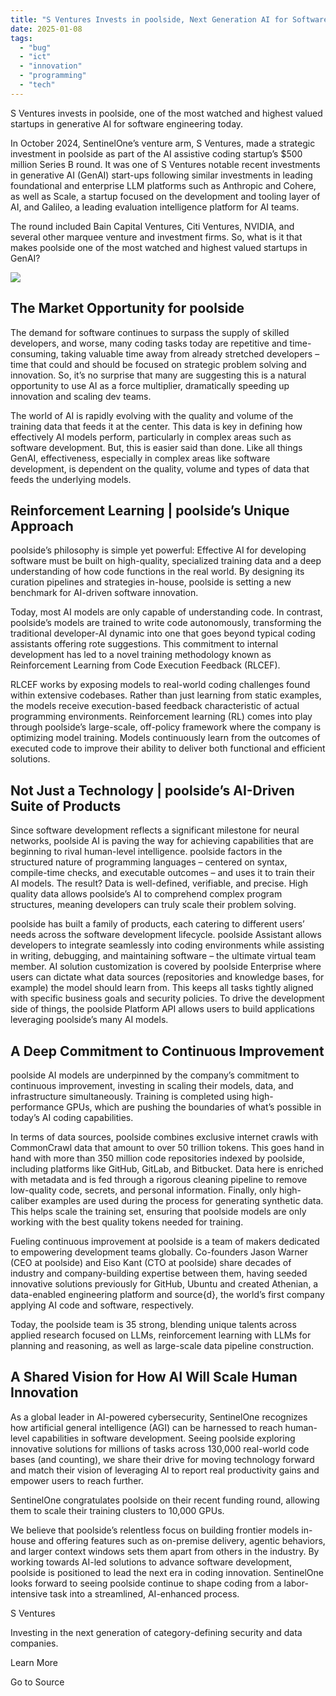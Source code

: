 ```yaml
---
title: "S Ventures Invests in poolside, Next Generation AI for Software Engineering"
date: 2025-01-08
tags: 
  - "bug"
  - "ict"
  - "innovation"
  - "programming"
  - "tech"
---
```


S Ventures invests in poolside, one of the most watched and highest valued startups in generative AI for software engineering today.

In October 2024, SentinelOne’s venture arm, S Ventures, made a strategic investment in poolside as part of the AI assistive coding startup’s $500 million Series B round. It was one of S Ventures notable recent investments in generative AI (GenAI) start-ups following similar investments in leading foundational and enterprise LLM platforms such as Anthropic and Cohere, as well as Scale, a startup focused on the development and tooling layer of AI, and Galileo, a leading evaluation intelligence platform for AI teams.

The round included Bain Capital Ventures, Citi Ventures, NVIDIA, and several other marquee venture and investment firms. So, what is it that makes poolside one of the most watched and highest valued startups in GenAI?

![](https://www.sentinelone.com/wp-content/uploads/2024/11/S-Ventures-poolside.jpg)

## The Market Opportunity for poolside

The demand for software continues to surpass the supply of skilled developers, and worse, many coding tasks today are repetitive and time-consuming, taking valuable time away from already stretched developers – time that could and should be focused on strategic problem solving and innovation. So, it’s no surprise that many are suggesting this is a natural opportunity to use AI as a force multiplier, dramatically speeding up innovation and scaling dev teams.

The world of AI is rapidly evolving with the quality and volume of the training data that feeds it at the center. This data is key in defining how effectively AI models perform, particularly in complex areas such as software development. But, this is easier said than done. Like all things GenAI, effectiveness, especially in complex areas like software development, is dependent on the quality, volume and types of data that feeds the underlying models.

## Reinforcement Learning | poolside’s Unique Approach

poolside’s philosophy is simple yet powerful: Effective AI for developing software must be built on high-quality, specialized training data and a deep understanding of how code functions in the real world. By designing its curation pipelines and strategies in-house, poolside is setting a new benchmark for AI-driven software innovation.

Today, most AI models are only capable of understanding code. In contrast, poolside’s models are trained to write code autonomously, transforming the traditional developer-AI dynamic into one that goes beyond typical coding assistants offering rote suggestions. This commitment to internal development has led to a novel training methodology known as Reinforcement Learning from Code Execution Feedback (RLCEF).

RLCEF works by exposing models to real-world coding challenges found within extensive codebases. Rather than just learning from static examples, the models receive execution-based feedback characteristic of actual programming environments. Reinforcement learning (RL) comes into play through poolside’s large-scale, off-policy framework where the company is optimizing model training. Models continuously learn from the outcomes of executed code to improve their ability to deliver both functional and efficient solutions.

## Not Just a Technology | poolside’s AI-Driven Suite of Products

Since software development reflects a significant milestone for neural networks, poolside AI is paving the way for achieving capabilities that are beginning to rival human-level intelligence. poolside factors in the structured nature of programming languages – centered on syntax, compile-time checks, and executable outcomes – and uses it to train their AI models. The result? Data is well-defined, verifiable, and precise. High quality data allows poolside’s AI to comprehend complex program structures, meaning developers can truly scale their problem solving.

poolside has built a family of products, each catering to different users’ needs across the software development lifecycle. poolside Assistant allows developers to integrate seamlessly into coding environments while assisting in writing, debugging, and maintaining software – the ultimate virtual team member. AI solution customization is covered by poolside Enterprise where users can dictate what data sources (repositories and knowledge bases, for example) the model should learn from. This keeps all tasks tightly aligned with specific business goals and security policies. To drive the development side of things, the poolside Platform API allows users to build applications leveraging poolside’s many AI models.

## A Deep Commitment to Continuous Improvement

poolside AI models are underpinned by the company’s commitment to continuous improvement, investing in scaling their models, data, and infrastructure simultaneously. Training is completed using high-performance GPUs, which are pushing the boundaries of what’s possible in today’s AI coding capabilities.

In terms of data sources, poolside combines exclusive internet crawls with CommonCrawl data that amount to over 50 trillion tokens. This goes hand in hand with more than 350 million code repositories indexed by poolside, including platforms like GitHub, GitLab, and Bitbucket. Data here is enriched with metadata and is fed through a rigorous cleaning pipeline to remove low-quality code, secrets, and personal information. Finally, only high-caliber examples are used during the process for generating synthetic data. This helps scale the training set, ensuring that poolside models are only working with the best quality tokens needed for training.

Fueling continuous improvement at poolside is a team of makers dedicated to empowering development teams globally. Co-founders Jason Warner (CEO at poolside) and Eiso Kant (CTO at poolside) share decades of industry and company-building expertise between them, having seeded innovative solutions previously for GitHub, Ubuntu and created Athenian, a data-enabled engineering platform and source{d}, the world’s first company applying AI code and software, respectively.

Today, the poolside team is 35 strong, blending unique talents across applied research focused on LLMs, reinforcement learning with LLMs for planning and reasoning, as well as large-scale data pipeline construction.

## A Shared Vision for How AI Will Scale Human Innovation

As a global leader in AI-powered cybersecurity, SentinelOne recognizes how artificial general intelligence (AGI) can be harnessed to reach human-level capabilities in software development. Seeing poolside exploring innovative solutions for millions of tasks across 130,000 real-world code bases (and counting), we share their drive for moving technology forward and match their vision of leveraging AI to report real productivity gains and empower users to reach further.

SentinelOne congratulates poolside on their recent funding round, allowing them to scale their training clusters to 10,000 GPUs.

We believe that poolside’s relentless focus on building frontier models in-house and offering features such as on-premise delivery, agentic behaviors, and larger context windows sets them apart from others in the industry. By working towards AI-led solutions to advance software development, poolside is positioned to lead the next era in coding innovation. SentinelOne looks forward to seeing poolside continue to shape coding from a labor-intensive task into a streamlined, AI-enhanced process.

S Ventures

Investing in the next generation of category-defining security and data companies.

Learn More

Go to Source
